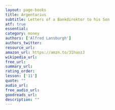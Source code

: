 ```yaml
---
layout: page-books
title: Argentarius
subtitle: Letters of a Bankdirektor to his Son
atf: true
essential: 
category: money
authors: ['Alfred Lansburgh']
authors_twitter: 
resource_url: 
amazon_url: https://amzn.to/31huozJ
wikipedia_url: 
free_url: 
summary_url: 
rating_order: 
lesson: ['11']
quote: ""
audio_url: 
free_audio_url: 
goodreads_url: 
description: ""
---
```

